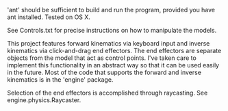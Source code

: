 'ant' should be sufficient to build and run the program, provided you have
ant installed. Tested on OS X.

See Controls.txt for precise instructions on how to manipulate the models.

This project features forward kinematics via keyboard input and inverse
kinematics via click-and-drag end effectors. The end effectors are separate
objects from the model that act as control points. I've taken care to implement
this functionality in an abstract way so that it can be used easily in the
future. Most of the code that supports the forward and inverse kinematics
is in the 'engine' package.

Selection of the end effectors is accomplished through raycasting. See
engine.physics.Raycaster.
